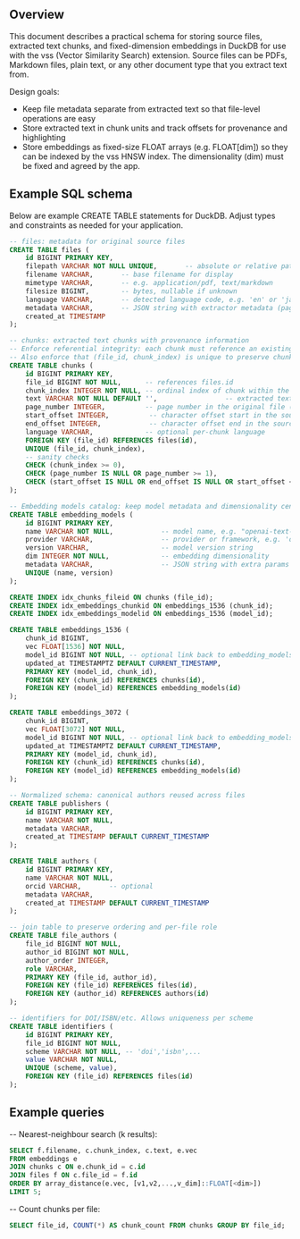 ## Overview

This document describes a practical schema for storing source files, extracted text
chunks, and fixed-dimension embeddings in DuckDB for use with the vss (Vector Similarity
Search) extension. Source files can be PDFs, Markdown files, plain text, or any other
document type that you extract text from.

Design goals:
- Keep file metadata separate from extracted text so that file-level operations are easy
- Store extracted text in chunk units and track offsets for provenance and highlighting
- Store embeddings as fixed-size FLOAT arrays (e.g. FLOAT[dim]) so they can be indexed
	by the vss HNSW index. The dimensionality (dim) must be fixed and agreed by the app.

## Example SQL schema

Below are example CREATE TABLE statements for DuckDB. Adjust types and constraints as
needed for your application.

```sql
-- files: metadata for original source files
CREATE TABLE files (
	id BIGINT PRIMARY KEY,
	filepath VARCHAR NOT NULL UNIQUE,       -- absolute or relative path to the original file (unique to avoid duplicate imports)
	filename VARCHAR,       -- base filename for display
	mimetype VARCHAR,       -- e.g. application/pdf, text/markdown
	filesize BIGINT,        -- bytes, nullable if unknown
	language VARCHAR,       -- detected language code, e.g. 'en' or 'ja'
	metadata VARCHAR,       -- JSON string with extractor metadata (page counts, title, etc.)
	created_at TIMESTAMP
);

-- chunks: extracted text chunks with provenance information
-- Enforce referential integrity: each chunk must reference an existing file
-- Also enforce that (file_id, chunk_index) is unique to preserve chunk ordering/provenance
CREATE TABLE chunks (
	id BIGINT PRIMARY KEY,
	file_id BIGINT NOT NULL,      -- references files.id
	chunk_index INTEGER NOT NULL, -- ordinal index of chunk within the source
	text VARCHAR NOT NULL DEFAULT '',                 -- extracted text for this chunk
	page_number INTEGER,          -- page number in the original file (1-based, nullable)
	start_offset INTEGER,          -- character offset start in the source text
	end_offset INTEGER,            -- character offset end in the source text
	language VARCHAR,             -- optional per-chunk language
	FOREIGN KEY (file_id) REFERENCES files(id),
	UNIQUE (file_id, chunk_index),
	-- sanity checks
	CHECK (chunk_index >= 0),
	CHECK (page_number IS NULL OR page_number >= 1),
	CHECK (start_offset IS NULL OR end_offset IS NULL OR start_offset <= end_offset)
);

-- Embedding models catalog: keep model metadata and dimensionality centralized
CREATE TABLE embedding_models (
	id BIGINT PRIMARY KEY,
	name VARCHAR NOT NULL,            -- model name, e.g. "openai-text-embedding-3-small"
	provider VARCHAR,                 -- provider or framework, e.g. 'openai', 'hf'
	version VARCHAR,                  -- model version string
	dim INTEGER NOT NULL,             -- embedding dimensionality
	metadata VARCHAR,                 -- JSON string with extra params
	UNIQUE (name, version)
);

CREATE INDEX idx_chunks_fileid ON chunks (file_id);
CREATE INDEX idx_embeddings_chunkid ON embeddings_1536 (chunk_id);
CREATE INDEX idx_embeddings_modelid ON embeddings_1536 (model_id);

CREATE TABLE embeddings_1536 (
	chunk_id BIGINT,
	vec FLOAT[1536] NOT NULL,
	model_id BIGINT NOT NULL, -- optional link back to embedding_models
	updated_at TIMESTAMPTZ DEFAULT CURRENT_TIMESTAMP,
	PRIMARY KEY (model_id, chunk_id),
	FOREIGN KEY (chunk_id) REFERENCES chunks(id),
	FOREIGN KEY (model_id) REFERENCES embedding_models(id)
);

CREATE TABLE embeddings_3072 (
	chunk_id BIGINT,
	vec FLOAT[3072] NOT NULL,
	model_id BIGINT NOT NULL, -- optional link back to embedding_models
	updated_at TIMESTAMPTZ DEFAULT CURRENT_TIMESTAMP,
	PRIMARY KEY (model_id, chunk_id),
	FOREIGN KEY (chunk_id) REFERENCES chunks(id),
	FOREIGN KEY (model_id) REFERENCES embedding_models(id)
);
```

```sql
-- Normalized schema: canonical authors reused across files
CREATE TABLE publishers (
	id BIGINT PRIMARY KEY,
	name VARCHAR NOT NULL,
	metadata VARCHAR,
	created_at TIMESTAMP DEFAULT CURRENT_TIMESTAMP
);

CREATE TABLE authors (
	id BIGINT PRIMARY KEY,
	name VARCHAR NOT NULL,
	orcid VARCHAR,       -- optional
	metadata VARCHAR,
	created_at TIMESTAMP DEFAULT CURRENT_TIMESTAMP
);

-- join table to preserve ordering and per-file role
CREATE TABLE file_authors (
	file_id BIGINT NOT NULL,
	author_id BIGINT NOT NULL,
	author_order INTEGER,
	role VARCHAR,
	PRIMARY KEY (file_id, author_id),
	FOREIGN KEY (file_id) REFERENCES files(id),
	FOREIGN KEY (author_id) REFERENCES authors(id)
);

-- identifiers for DOI/ISBN/etc. Allows uniqueness per scheme
CREATE TABLE identifiers (
	id BIGINT PRIMARY KEY,
	file_id BIGINT NOT NULL,
	scheme VARCHAR NOT NULL, -- 'doi','isbn',...
	value VARCHAR NOT NULL,
	UNIQUE (scheme, value),
	FOREIGN KEY (file_id) REFERENCES files(id)
);
```

## Example queries

-- Nearest-neighbour search (k results):
```sql
SELECT f.filename, c.chunk_index, c.text, e.vec
FROM embeddings e
JOIN chunks c ON e.chunk_id = c.id
JOIN files f ON c.file_id = f.id
ORDER BY array_distance(e.vec, [v1,v2,...,v_dim]::FLOAT[<dim>])
LIMIT 5;
```

-- Count chunks per file:
```sql
SELECT file_id, COUNT(*) AS chunk_count FROM chunks GROUP BY file_id;
```
